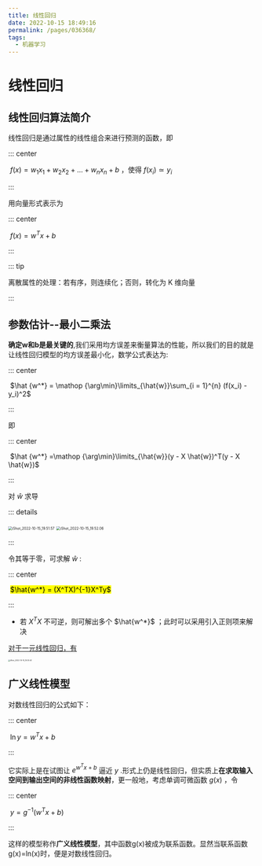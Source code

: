 ```yaml
---
title: 线性回归
date: 2022-10-15 18:49:16
permalink: /pages/036368/
tags: 
  - 机器学习
---
```

# 线性回归

## 线性回归算法简介

线性回归是通过属性的线性组合来进行预测的函数，即

::: center

​	$f(x) = w_1x_1 + w_2x_2 + ...+ w_nx_n + b$ ，使得 $f(x_i) \simeq y_i$

:::

用向量形式表示为

::: center

​	$f(x) = w^Tx + b$

:::

::: tip

离散属性的处理：若有序，则连续化；否则，转化为 K 维向量

:::

## 参数估计--最小二乘法

**确定w和b是最关键的**,我们采用均方误差来衡量算法的性能，所以我们的目的就是让线性回归模型的均方误差最小化，数学公式表达为:

::: center

​	$\hat {w^*} = \mathop {\arg\min}\limits_{\hat{w}}\sum_{i = 1}^{n} (f(x_i) - y_i)^2$

:::

即

::: center

​	$\hat {w^*} =\mathop {\arg\min}\limits_{\hat{w}}(y - X \hat{w})^T(y - X \hat{w})$

:::

对 $\hat{w}$ 求导

::: details

<img src="https://cdn.jsdelivr.net/gh/crush598/image@main/AI/202210151953771.png" alt="iShot_2022-10-15_19.51.57" style="zoom:50%;" />

<img src="https://cdn.jsdelivr.net/gh/crush598/image@main/AI/202210152002637.png" alt="iShot_2022-10-15_19.52.06" style="zoom:50%;" />

:::

令其等于零，可求解 $\hat{w}$ :

::: center

​	<mark>$\hat{w^*} = (X^TX)^{-1}X^Ty$</mark>

::: 

- 若 $X^TX$ 不可逆，则可解出多个 $\hat{w^*}$ ；此时可以采用引入正则项来解决

<u>对于一元线性回归，有</u>

<img src="https://cdn.jsdelivr.net/gh/crush598/image@main/AI/202210151932989.png" alt="iShot_2022-10-15_19.30.40" style="zoom: 25%;" />

## 广义线性模型

对数线性回归的公式如下：

::: center

​	$\ln{y} = w^Tx + b$

:::

它实际上是在试图让 $e^{w^Tx + b}$ 逼近 $y$ .形式上仍是线性回归，但实质上**在求取输入空间到输出空间的非线性函数映射**，更一般地，考虑单调可微函数 $g(x)$ ，令

::: center

​	$y = g^{-1}(w^Tx + b)$

:::

这样的模型称作**广义线性模型**，其中函数g(x)被成为联系函数。显然当联系函数g(x)=ln(x)时，便是对数线性回归。



